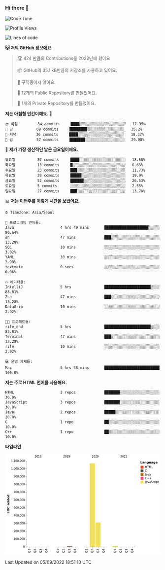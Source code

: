 ### Hi there 👋

<!--
**otm0937/otm0937** is a ✨ _special_ ✨ repository because its `README.md` (this file) appears on your GitHub profile.

Here are some ideas to get you started:

- 🔭 I’m currently working on ...
- 🌱 I’m currently learning ...
- 👯 I’m looking to collaborate on ...
- 🤔 I’m looking for help with ...
- 💬 Ask me about ...
- 📫 How to reach me: ...
- 😄 Pronouns: ...
- ⚡ Fun fact: ...
-->

  <!--START_SECTION:waka-->
![Code Time](http://img.shields.io/badge/Code%20Time-377%20hrs%2055%20mins-blue)

![Profile Views](http://img.shields.io/badge/Profile%20Views-0-blue)

![Lines of code](https://img.shields.io/badge/%EC%A0%80%EB%8A%94%20%EC%97%AC%ED%83%9C%EA%B9%8C%EC%A7%80%20-1%20Million%20%EC%A4%84%EC%9D%98%20%EC%BD%94%EB%93%9C%EB%A5%BC%20%EC%9E%91%EC%84%B1%ED%96%88%EC%96%B4%EC%9A%94.-blue)

**🐱 저의 GitHub 정보에요.** 

> 🏆 424 만큼의 Contributions을 2022년에 했어요
 > 
> 📦 GitHub의 35.1 kB만큼의 저장소를 사용하고 있어요. 
 > 
> 🚫 구직중이지 않아요.
 > 
> 📜 12개의 Public Repository를 만들었어요. 
 > 
> 🔑 1개의 Private Repository를 만들었어요. 
 > 
**저는 아침형 인간이에요. 🐤** 

```text
🌞 아침         34 commits     ████░░░░░░░░░░░░░░░░░░░░░   17.35% 
🌆 낮　         69 commits     ████████░░░░░░░░░░░░░░░░░   35.2% 
🌃 저녁         36 commits     ████░░░░░░░░░░░░░░░░░░░░░   18.37% 
🌙 밤　         57 commits     ███████░░░░░░░░░░░░░░░░░░   29.08%

```
📅 **제가 가장 생산적인 날은 금요일이에요.** 

```text
월요일          37 commits     ████░░░░░░░░░░░░░░░░░░░░░   18.88% 
화요일          13 commits     █░░░░░░░░░░░░░░░░░░░░░░░░   6.63% 
수요일          23 commits     ███░░░░░░░░░░░░░░░░░░░░░░   11.73% 
목요일          39 commits     █████░░░░░░░░░░░░░░░░░░░░   19.9% 
금요일          52 commits     ██████░░░░░░░░░░░░░░░░░░░   26.53% 
토요일          5 commits      ░░░░░░░░░░░░░░░░░░░░░░░░░   2.55% 
일요일          27 commits     ███░░░░░░░░░░░░░░░░░░░░░░   13.78%

```


📊 **저는 이번주를 이렇게 시간을 보냈어요.** 

```text
⌚︎ Timezone: Asia/Seoul

💬 프로그래밍 언어들: 
Java                     4 hrs 49 mins       ████████████████████░░░░░   80.64% 
sh                       47 mins             ███░░░░░░░░░░░░░░░░░░░░░░   13.28% 
SQL                      10 mins             ░░░░░░░░░░░░░░░░░░░░░░░░░   3.02% 
YAML                     10 mins             ░░░░░░░░░░░░░░░░░░░░░░░░░   2.98% 
textmate                 0 secs              ░░░░░░░░░░░░░░░░░░░░░░░░░   0.06%

🔥 에디터들: 
IntelliJ                 5 hrs               █████████████████████░░░░   83.81% 
Zsh                      47 mins             ███░░░░░░░░░░░░░░░░░░░░░░   13.28% 
DataGrip                 10 mins             ░░░░░░░░░░░░░░░░░░░░░░░░░   2.92%

🐱‍💻 프로젝트들: 
rife_end                 5 hrs               █████████████████████░░░░   83.81% 
Terminal                 47 mins             ███░░░░░░░░░░░░░░░░░░░░░░   13.28% 
rife                     10 mins             ░░░░░░░░░░░░░░░░░░░░░░░░░   2.92%

💻 운영 체제들: 
Mac                      5 hrs 58 mins       █████████████████████████   100.0%

```

**저는 주로 HTML 언어를 사용해요.** 

```text
HTML                     3 repos             ███████░░░░░░░░░░░░░░░░░░   30.0% 
JavaScript               3 repos             ███████░░░░░░░░░░░░░░░░░░   30.0% 
Java                     2 repos             █████░░░░░░░░░░░░░░░░░░░░   20.0% 
C                        1 repo              ██░░░░░░░░░░░░░░░░░░░░░░░   10.0% 
C++                      1 repo              ██░░░░░░░░░░░░░░░░░░░░░░░   10.0%

```


**타임라인**

![Chart not found](https://raw.githubusercontent.com/otm0937/otm0937/main/charts/bar_graph.png) 


 Last Updated on 05/09/2022 18:51:10 UTC
<!--END_SECTION:waka-->
